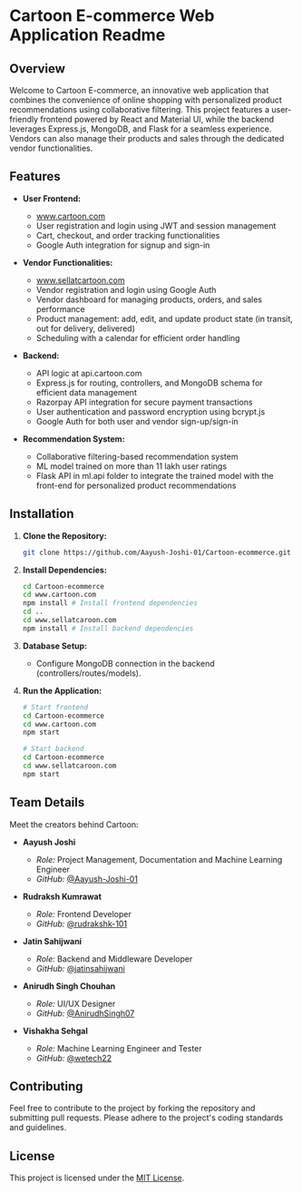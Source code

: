 # Cartoon E-commerce Web Application Readme

## Overview
Welcome to Cartoon E-commerce, an innovative web application that combines the convenience of online shopping with personalized product recommendations using collaborative filtering. This project features a user-friendly frontend powered by React and Material UI, while the backend leverages Express.js, MongoDB, and Flask for a seamless experience. Vendors can also manage their products and sales through the dedicated vendor functionalities.

## Features
- **User Frontend:**
  - www.cartoon.com
  - User registration and login using JWT and session management
  - Cart, checkout, and order tracking functionalities
  - Google Auth integration for signup and sign-in

- **Vendor Functionalities:**
  - www.sellatcartoon.com
  - Vendor registration and login using Google Auth
  - Vendor dashboard for managing products, orders, and sales performance
  - Product management: add, edit, and update product state (in transit, out for delivery, delivered)
  - Scheduling with a calendar for efficient order handling

- **Backend:**
  - API logic at api.cartoon.com
  - Express.js for routing, controllers, and MongoDB schema for efficient data management
  - Razorpay API integration for secure payment transactions
  - User authentication and password encryption using bcrypt.js
  - Google Auth for both user and vendor sign-up/sign-in

- **Recommendation System:**
  - Collaborative filtering-based recommendation system
  - ML model trained on more than 11 lakh user ratings
  - Flask API in ml.api folder to integrate the trained model with the front-end for personalized product recommendations

## Installation
1. **Clone the Repository:**
   ```bash
   git clone https://github.com/Aayush-Joshi-01/Cartoon-ecommerce.git
   ```

2. **Install Dependencies:**
   ```bash
   cd Cartoon-ecommerce
   cd www.cartoon.com
   npm install # Install frontend dependencies
   cd ..
   cd www.sellatcaroon.com
   npm install # Install backend dependencies
   ```

3. **Database Setup:**
   - Configure MongoDB connection in the backend (controllers/routes/models).

4. **Run the Application:**
   ```bash
   # Start frontend
   cd Cartoon-ecommerce
   cd www.cartoon.com
   npm start

   # Start backend
   cd Cartoon-ecommerce
   cd www.sellatcaroon.com
   npm start
   ```
## Team Details

Meet the creators behind Cartoon:

- **Aayush Joshi**
  - *Role:* Project Management, Documentation and Machine Learning Engineer
  - *GitHub:* [@Aayush-Joshi-01](https://github.com/Aayush-Joshi-01)

- **Rudraksh Kumrawat**
  - *Role:* Frontend Developer
  - *GitHub:* [@rudrakshk-101](https://github.com/rudrakshk-101)

- **Jatin Sahijwani**
  - *Role:* Backend and Middleware Developer
  - *GitHub:* [@jatinsahijwani](https://github.com/jatinsahijwani)

- **Anirudh Singh Chouhan**
  - *Role:* UI/UX Designer
  - *GitHub:* [@AnirudhSingh07](https://github.com/AnirudhSingh07)
  
- **Vishakha Sehgal**
  - *Role:* Machine Learning Engineer and Tester
  - *GitHub:* [@wetech22](https://github.com/wetech22)

## Contributing
Feel free to contribute to the project by forking the repository and submitting pull requests. Please adhere to the project's coding standards and guidelines.

## License
This project is licensed under the [MIT License](LICENSE).
